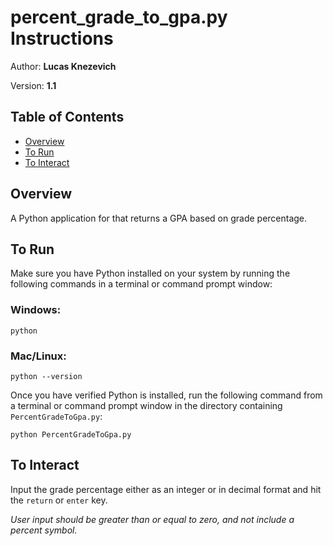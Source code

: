 # percent_grade_to_gpa.py Instructions
Author:  **Lucas Knezevich**

Version: **1.1**

## **Table of Contents**
- [Overview](#overview)
- [To Run](#to-run)
- [To Interact](#to-interact)

## **Overview**
A Python application for that returns a GPA based on grade percentage.

## **To Run**
Make sure you have Python installed on your system by running the following commands in a terminal or command prompt window:
### Windows:
```
python
```
### Mac/Linux:
```
python --version
```
Once you have verified Python is installed, run the following command from a terminal or command prompt window in the directory containing `PercentGradeToGpa.py`:
```
python PercentGradeToGpa.py
```

## To Interact
Input the grade percentage either as an integer or in decimal format and hit the `return` or `enter` key.

*User input should be greater than or equal to zero, and not include a percent symbol.*